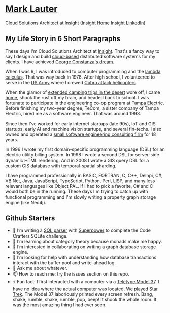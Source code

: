 # [Mark Lauter](https://www.linkedin.com/in/marklauter/)
Cloud Solutions Architect at Insight ([Insight Home](https://www.insight.com/) [Insight LinkedIn](https://www.linkedin.com/company/insight/))

## My Life Story in 6 Short Paragraphs
These days I'm Cloud Solutions Architect at [Insight](https://www.insight.com/). 
That's a fancy way to say I design and build [cloud-based](https://azure.microsoft.com/) distributed software systems for my clients.
I have achieved [George Constanza's dream](https://www.youtube.com/watch?v=ZI_hOP_K6MY).

When I was 9, I was introduced to computer programming and the [lambda calculus](https://en.wikipedia.org/wiki/Lambda_calculus). That was way back in 1978.
After high school, I volunteered to serve in the [US Army](https://www.army.mil/) where I crewed [Cobra attack helicopters](https://www.bing.com/images/search?q=ah-1+cobra+attack+helicopter&qs=n&form=QBIR&sp=-1&lq=0&pq=ah-1+cobra+attack+helicopter&sc=10-28&cvid=66E21D638A584DE18367946F3660CB84&ghsh=0&ghacc=0&first=1). 

When the glamor of [extended camping trips in the desert](https://upload.wikimedia.org/wikipedia/commons/1/1a/Fort_Irwin_National_Training_Center_-_Welcome_sign_-_1.jpg) wore off, I came [home](https://en.wikipedia.org/wiki/Florida), shook the rust off my brain, and headed back to school. 
I was fortunate to participate in the engineering co-op program at [Tampa Electric](https://www.tampaelectric.com/). Before finishing my two-year degree, TeCom, a 
sister company of Tampa Electric, hired me as a software engineer. That was around 1993.

Since then I've worked for early internet startups (late 90s), IoT and GIS startups, early AI and machine vision startups, and several fin-techs. 
I also owned and operated a [small software engineering consulting firm](https://www.linkedin.com/company/sumo-software-corporation/) for 18 years. 

In 1996 I wrote my first domain-specific programming language (DSL) for an electric utility billing system. In 1998 I wrote a second DSL 
for server-side dynamic HTML rendering. And in 2008 I wrote a GIS query DSL for a custom GIS database with temporal-spatial sharding.

I have programmed professionally in BASIC, FORTRAN, C, C++, Delhpi, C#, VB.Net, Java, JavaScript, TypeScript, Python, Perl, LISP, and many less relevant languages like Object PAL. 
If I had to pick a favorite, C# and C would both be in the running. These days I'm trying to catch up with functional programming and I'm slowly
writing a property graph storage engine (like Neo4j).

## Github Starters
- 🔭 I’m writing a [SQL parser](https://github.com/marklauter/sql-parser) with [Superpower](https://github.com/datalust/superpower) to complete the Code Crafters SQLite challenge.
- 🌱 I’m learning about category theory because monads make me happy.
- 👯 I’m interested in collaborating on writing a graph database storage engine.
- 🤔 I’m looking for help with understanding how database transactions interact with the buffer pool and write-ahead log.
- 💬 Ask me about whatever.
- 📫 How to reach me: try the issues section on this repo.
- ⚡ Fun fact: I first interacted with a computer via a [Teletype Model 37](https://www.youtube.com/watch?v=MikoF6KZjm0). I have no idea where the actual computer was located. We played [Star Trek](https://makinggamesbyyear.itch.io/star-trek-1971). The Model 37 laboriously printed every screen refresh. Bang, shake, rumble, shake, rumble, pop, beep! It shook the whole room. It was the most amazing thing I had ever seen.
  
